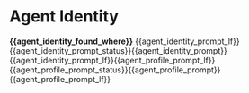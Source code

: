 # Agent Identity

**{{agent_identity_found_where}}**
{{agent_identity_prompt_lf}}{{agent_identity_prompt_status}}{{agent_identity_prompt}}{{agent_identity_prompt_lf}}{{agent_profile_prompt_lf}}{{agent_profile_prompt_status}}{{agent_profile_prompt}}{{agent_profile_prompt_lf}}